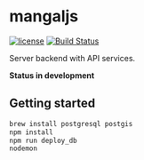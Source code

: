 # mangaljs

[![license](https://img.shields.io/github/license/mangal-wg/mangaljs.svg?maxAge=2592000?style=flat-square)]() [![Build Status](https://travis-ci.org/mangal-wg/mangaljs.svg?branch=master)](https://travis-ci.org/mangal-wg/mangaljs)



Server backend with API services.

**Status in development**

## Getting started

```bash
brew install postgresql postgis
npm install
npm run deploy_db
nodemon
```
